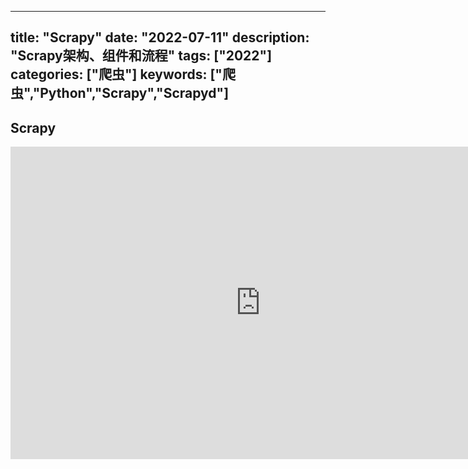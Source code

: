 
---
title: "Scrapy"
date: "2022-07-11"
description: "Scrapy架构、组件和流程"
tags: ["2022"]
categories: ["爬虫"]
keywords: ["爬虫","Python","Scrapy","Scrapyd"]
---
## Scrapy
<iframe src="https://docs.google.com/gview?embedded=true&url=https://quicksandznzn.github.io/image/scrapy.pdf" style="width:800px; height:500px;" frameborder="0"></iframe>














